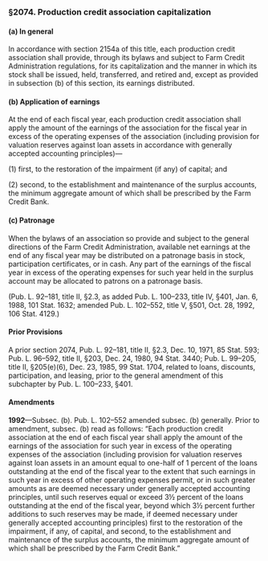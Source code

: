 ### §2074. Production credit association capitalization ###

#### (a) In general ####

In accordance with section 2154a of this title, each production credit association shall provide, through its bylaws and subject to Farm Credit Administration regulations, for its capitalization and the manner in which its stock shall be issued, held, transferred, and retired and, except as provided in subsection (b) of this section, its earnings distributed.

#### (b) Application of earnings ####

At the end of each fiscal year, each production credit association shall apply the amount of the earnings of the association for the fiscal year in excess of the operating expenses of the association (including provision for valuation reserves against loan assets in accordance with generally accepted accounting principles)—

(1) first, to the restoration of the impairment (if any) of capital; and

(2) second, to the establishment and maintenance of the surplus accounts, the minimum aggregate amount of which shall be prescribed by the Farm Credit Bank.

#### (c) Patronage ####

When the bylaws of an association so provide and subject to the general directions of the Farm Credit Administration, available net earnings at the end of any fiscal year may be distributed on a patronage basis in stock, participation certificates, or in cash. Any part of the earnings of the fiscal year in excess of the operating expenses for such year held in the surplus account may be allocated to patrons on a patronage basis.

(Pub. L. 92–181, title II, §2.3, as added Pub. L. 100–233, title IV, §401, Jan. 6, 1988, 101 Stat. 1632; amended Pub. L. 102–552, title V, §501, Oct. 28, 1992, 106 Stat. 4129.)

#### Prior Provisions ####

A prior section 2074, Pub. L. 92–181, title II, §2.3, Dec. 10, 1971, 85 Stat. 593; Pub. L. 96–592, title II, §203, Dec. 24, 1980, 94 Stat. 3440; Pub. L. 99–205, title II, §205(e)(6), Dec. 23, 1985, 99 Stat. 1704, related to loans, discounts, participation, and leasing, prior to the general amendment of this subchapter by Pub. L. 100–233, §401.

#### Amendments ####

**1992**—Subsec. (b). Pub. L. 102–552 amended subsec. (b) generally. Prior to amendment, subsec. (b) read as follows: “Each production credit association at the end of each fiscal year shall apply the amount of the earnings of the association for such year in excess of the operating expenses of the association (including provision for valuation reserves against loan assets in an amount equal to one-half of 1 percent of the loans outstanding at the end of the fiscal year to the extent that such earnings in such year in excess of other operating expenses permit, or in such greater amounts as are deemed necessary under generally accepted accounting principles, until such reserves equal or exceed 3½ percent of the loans outstanding at the end of the fiscal year, beyond which 3½ percent further additions to such reserves may be made, if deemed necessary under generally accepted accounting principles) first to the restoration of the impairment, if any, of capital, and second, to the establishment and maintenance of the surplus accounts, the minimum aggregate amount of which shall be prescribed by the Farm Credit Bank.”